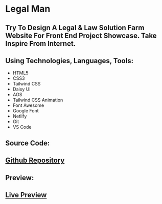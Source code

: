 # Legal Man

## Try To Design A Legal & Law Solution Farm Website For Front End Project Showcase. Take Inspire From Internet.

## Using Technologies, Languages, Tools: 
- HTML5
- CSS3
- Tailwind CSS
- Daisy UI
- AOS
- Tailwind CSS Animation 
- Font Awesome
- Google Font
- Netlify
- Git 
- VS Code



## Source Code:
## [ Github Repository](https://github.com/sahosskhan/Legal-Man.git)

## Preview: 
## [Live Preview](https://legal-man.netlify.app)
